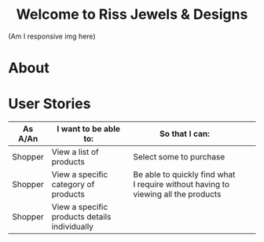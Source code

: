 <h1 align="center">Welcome to <strong>Riss Jewels & Designs</strong></h1>

(Am I responsive img here)

# About



























# User Stories

| As A/An | I want to be able to:   | So that I can:   |   |   |
|---|---|---|---|---|
| Shopper | View a list of products | Select some to purchase |   |   |
| Shopper | View a specific category of products | Be able to quickly find what I require without having to viewing all the products |   |   |
| Shopper | View a specific products details individually |    |   |   |